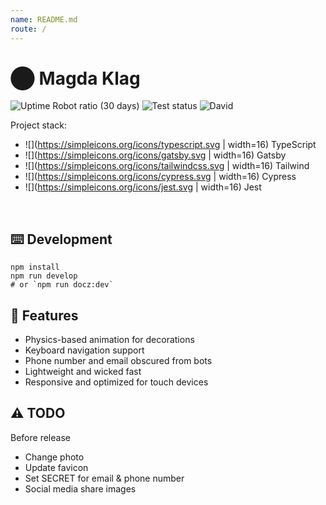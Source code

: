 ```yaml
---
name: README.md
route: /
---
```


# ⬤ Magda Klag

![Uptime Robot ratio (30 days)](https://img.shields.io/uptimerobot/ratio/m786769186-976d1c00d57fc91b71fc6829)
![Test status](https://github.com/Tymek/klg/workflows/tests/badge.svg)
![David](https://img.shields.io/david/Tymek/klg)

Project stack:
  - ![](https://simpleicons.org/icons/typescript.svg | width=16) TypeScript
  - ![](https://simpleicons.org/icons/gatsby.svg | width=16) Gatsby
  - ![](https://simpleicons.org/icons/tailwindcss.svg | width=16) Tailwind
  - ![](https://simpleicons.org/icons/cypress.svg | width=16) Cypress
  - ![](https://simpleicons.org/icons/jest.svg | width=16) Jest
<br/>

## ⌨️ Development

```shell
npm install
npm run develop
# or `npm run docz:dev`
```

## 🍒 Features
  - Physics-based animation for decorations
  - Keyboard navigation support
  - Phone number and email obscured from bots
  - Lightweight and wicked fast
  - Responsive and optimized for touch devices

## ⚠️ TODO
Before release
  - Change photo
  - Update favicon
  - Set SECRET for email & phone number
  - Social media share images
